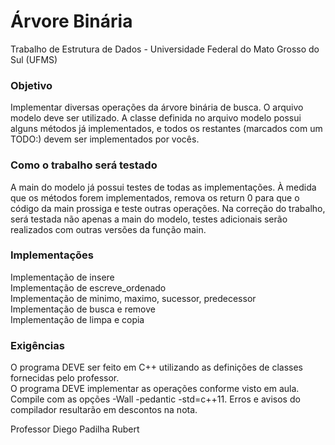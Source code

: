 # Árvore Binária

Trabalho de Estrutura de Dados - Universidade Federal do Mato Grosso do Sul (UFMS)  


### Objetivo
Implementar diversas operações da árvore binária de busca. O arquivo modelo deve ser utilizado. A classe definida no arquivo modelo possui alguns métodos já implementados, e todos os restantes (marcados com um TODO:) devem ser implementados por vocês.



### Como o trabalho será testado
A main do modelo já possui testes de todas as implementações. À medida que os métodos forem implementados, remova os return 0 para que o código da main prossiga e teste outras operações. Na correção do trabalho, será testada não apenas a main do modelo, testes adicionais serão realizados com outras versões da função main.



### Implementações
Implementação de insere   
Implementação de escreve_ordenado  
Implementação de minimo, maximo, sucessor, predecessor  
Implementação de busca e remove    
Implementação de limpa e copia    


### Exigências
O programa DEVE ser feito em C++ utilizando as definições de classes fornecidas pelo professor.   
O programa DEVE implementar as operações conforme visto em aula.   
Compile com as opções -Wall -pedantic -std=c++11. Erros e avisos do compilador resultarão em descontos na nota.    




Professor Diego Padilha Rubert
